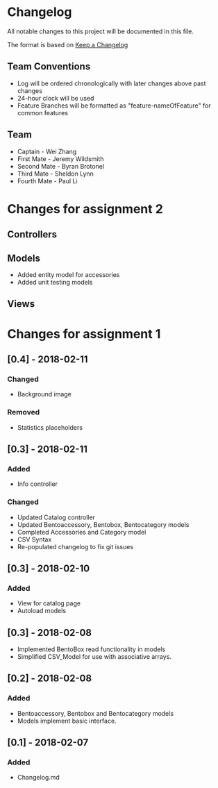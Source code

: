 # Changelog
All notable changes to this project will be documented in this file.

The format is based on [Keep a Changelog](http://keepachangelog.com/en/1.0.0/)

## Team Conventions
* Log will be ordered chronologically with later changes above past changes
* 24-hour clock will be used
* Feature Branches will be formatted as "feature-nameOfFeature" for common features

## Team
- Captain - Wei Zhang
- First Mate - Jeremy Wildsmith
- Second Mate - Byran Brotonel
- Third Mate - Sheldon Lynn
- Fourth Mate - Paul Li

# Changes for assignment 2

## Controllers

## Models
* Added entity model for accessories
* Added unit testing models

## Views

# Changes for assignment 1

## [0.4] - 2018-02-11

### Changed
* Background image

### Removed
* Statistics placeholders

## [0.3] - 2018-02-11
### Added
* Info controller
### Changed
* Updated Catalog controller
* Updated Bentoaccessory, Bentobox, Bentocategory models
* Completed Accessories and Category model
* CSV Syntax
* Re-populated changelog to fix git issues

## [0.3] - 2018-02-10
### Added
* View for catalog page
* Autoload models

## [0.3] - 2018-02-08
* Implemented BentoBox read functionality in models
* Simplified CSV_Model for use with associative arrays.

## [0.2] - 2018-02-08
### Added
* Bentoaccessory, Bentobox and Bentocategory models
* Models implement basic interface.

## [0.1] - 2018-02-07
### Added
* Changelog.md
